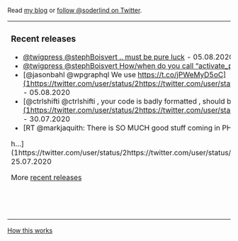  Read [my blog](https://soderlind.no/) or [follow @soderlind on Twitter](https://twitter.com/soderlind).

<table><tr><td valign="top" width="33%">

### Recent releases
<!-- blog starts -->
* [@twigpress @stephBoisvert .. must be pure luck](1https://twitter.com/user/status/2https://twitter.com/user/status/9https://twitter.com/user/status/0https://twitter.com/user/status/9https://twitter.com/user/status/5https://twitter.com/user/status/4https://twitter.com/user/status/2https://twitter.com/user/status/0https://twitter.com/user/status/8https://twitter.com/user/status/9https://twitter.com/user/status/7https://twitter.com/user/status/6https://twitter.com/user/status/5https://twitter.com/user/status/2https://twitter.com/user/status/7https://twitter.com/user/status/3https://twitter.com/user/status/6https://twitter.com/user/status/0) - 05.08.2020
* [@twigpress @stephBoisvert How/when do you call “activate_plugin”? I use it on my multisite and it’s not breaking my media upload view](1https://twitter.com/user/status/2https://twitter.com/user/status/9https://twitter.com/user/status/0https://twitter.com/user/status/9https://twitter.com/user/status/5https://twitter.com/user/status/3https://twitter.com/user/status/8https://twitter.com/user/status/7https://twitter.com/user/status/2https://twitter.com/user/status/1https://twitter.com/user/status/2https://twitter.com/user/status/3https://twitter.com/user/status/6https://twitter.com/user/status/0https://twitter.com/user/status/0https://twitter.com/user/status/9https://twitter.com/user/status/0https://twitter.com/user/status/3) - 05.08.2020
* [@jasonbahl @wpgraphql We use https://t.co/jPWeMyD5oC](1https://twitter.com/user/status/2https://twitter.com/user/status/9https://twitter.com/user/status/0https://twitter.com/user/status/9https://twitter.com/user/status/5https://twitter.com/user/status/2https://twitter.com/user/status/1https://twitter.com/user/status/6https://twitter.com/user/status/3https://twitter.com/user/status/9https://twitter.com/user/status/0https://twitter.com/user/status/9https://twitter.com/user/status/4https://twitter.com/user/status/0https://twitter.com/user/status/2https://twitter.com/user/status/6https://twitter.com/user/status/2https://twitter.com/user/status/4) - 05.08.2020
* [@ctrlshifti @ctrlshifti , your code is badly formatted
, should be https://t.co/UZo2gBZFW1](1https://twitter.com/user/status/2https://twitter.com/user/status/8https://twitter.com/user/status/8https://twitter.com/user/status/9https://twitter.com/user/status/0https://twitter.com/user/status/8https://twitter.com/user/status/8https://twitter.com/user/status/7https://twitter.com/user/status/2https://twitter.com/user/status/9https://twitter.com/user/status/4https://twitter.com/user/status/6https://twitter.com/user/status/7https://twitter.com/user/status/9https://twitter.com/user/status/0https://twitter.com/user/status/4https://twitter.com/user/status/0https://twitter.com/user/status/0) - 30.07.2020
* [RT @markjaquith: There is SO MUCH good stuff coming in PHP 8. Stuff that I will absolutely use daily. And it comes out on my birthday. 🥳

h…](1https://twitter.com/user/status/2https://twitter.com/user/status/8https://twitter.com/user/status/7https://twitter.com/user/status/1https://twitter.com/user/status/6https://twitter.com/user/status/7https://twitter.com/user/status/5https://twitter.com/user/status/1https://twitter.com/user/status/6https://twitter.com/user/status/8https://twitter.com/user/status/5https://twitter.com/user/status/9https://twitter.com/user/status/6https://twitter.com/user/status/8https://twitter.com/user/status/2https://twitter.com/user/status/8https://twitter.com/user/status/2https://twitter.com/user/status/0) - 25.07.2020
<!-- blog ends -->
More [recent releases](https://github.com/soderlind/soderlind/blob/main/releases.md)
</td><td valign="top" width="34%">

### On my blog
<!-- read starts -->
* [How to import native ES modules in WordPress](https://soderlind.no/how-to-import-native-es-modules-in-wordpress/) - 04.12.2019
* [add_theme_support( 'disable_block_style')](https://soderlind.no/add-theme-support-disable-block-style/) - 07.11.2019
* [Hide block styles in Gutenberg](https://soderlind.no/hide-block-styles-in-gutenberg/) - 18.10.2019
* [Local by Flywheel: Using WordMove to mirror sites](https://soderlind.no/local-by-flywheel-using-wordmove-to-mirror-sites/) - 30.09.2019
* [Learn to code!](https://soderlind.no/learn-to-code/) - 21.12.2018
<!-- read ends -->
More on [soderlind.no](https://soderlind.no/)
</td><td valign="top" width="33%">

### Read
<!-- tweet starts -->
* [Miscellaneous Developer Focused Changes in WordPress 5.5](https://make.wordpress.org/core/2020/07/29/miscellaneous-developer-focused-changes-in-wordpress-5-5) - 29.07.2020
* [New in PHP 8](https://stitcher.io/blog/new-in-php-8) - 25.07.2020
* [New wp_get_environment_type() function in WordPress 5.5](https://make.wordpress.org/core/2020/07/24/new-wp_get_environment_type-function-in-wordpress-5-5) - 24.07.2020
* [RSS Feeds for WordPress Plugin and Theme Support Forum Topics and Replies](https://kaspars.net/blog/wp-org-support-forum-rss-replies) - 24.07.2020
* [New XML Sitemaps Functionality in WordPress 5.5](https://make.wordpress.org/core/2020/07/22/new-xml-sitemaps-functionality-in-wordpress-5-5) - 23.07.2020
<!-- tweet ends -->
</td></tr></table>

<a href="https://simonwillison.net/2020/Jul/10/self-updating-profile-readme/">How this works</a>
